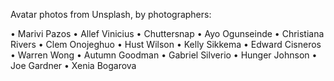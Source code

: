 Avatar photos from Unsplash, by photographers:

• Marivi Pazos
• Allef Vinicius
• Chuttersnap
• Ayo Ogunseinde
• Christiana Rivers
• Clem Onojeghuo
• Hust Wilson
• Kelly Sikkema
• Edward Cisneros
• Warren Wong
• Autumn Goodman
• Gabriel Silverio
• Hunger Johnson
• Joe Gardner
• Xenia Bogarova

